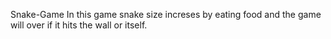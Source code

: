 Snake-Game
In this game snake size increses by eating food and the game will over if it hits the wall or itself.
